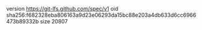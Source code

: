 version https://git-lfs.github.com/spec/v1
oid sha256:f682328eba806163a9d23e06293da15bc88e203a4db633d6cc6966473b89332b
size 20807
